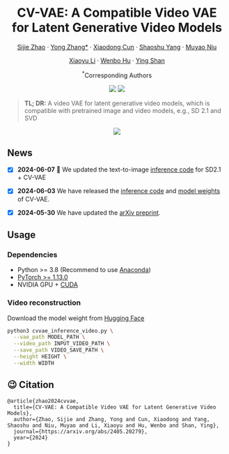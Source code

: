<div align="center">
<h1>CV-VAE: A Compatible Video VAE for Latent 
Generative Video Models</h1>

[Sijie Zhao](https://scholar.google.com/citations?user=tZ3dS3MAAAAJ) · [Yong Zhang*](https://yzhang2016.github.io/) · [Xiaodong Cun](https://vinthony.github.io/academic/) · [Shaoshu Yang]() · [Muyao Niu]()

[Xiaoyu Li](https://xiaoyu258.github.io/) · [Wenbo Hu](https://wbhu.github.io/) · [Ying Shan](https://scholar.google.com/citations?user=4oXBp9UAAAAJ&hl=en)

<sup>*</sup>Corresponding Authors


<a href='https://ailab-cvc.github.io/cvvae/index.html'><img src='https://img.shields.io/badge/Project-Page-green'></a>
<a href='https://arxiv.org/abs/2405.20279'><img src='https://img.shields.io/badge/Technique-Report-red'></a>


</div>

> **TL; DR:** A video VAE for latent generative video models, which is compatible with pretrained image and video models, e.g., SD 2.1 and SVD

<p align="center">
  <img src="assets/i2v_and_t2v_results.gif">
</p>


## News

- [x] **2024-06-07** :hugs: We updated the text-to-image [inference code](sd21_vae3d_inference.ipynb) for SD2.1 + CV-VAE
- [x] **2024-06-03**  We have released the [inference code](cvvae_inference_video.py) and [model weights](https://huggingface.co/AILab-CVC/CV-VAE/tree/main) of CV-VAE.

- [x] **2024-05-30**  We have updated the [arXiv preprint](https://arxiv.org/abs/2405.20279).

## Usage

### Dependencies
- Python >= 3.8 (Recommend to use [Anaconda](https://www.anaconda.com/download/#linux))
- [PyTorch >= 1.13.0](https://pytorch.org/)
- NVIDIA GPU + [CUDA](https://developer.nvidia.com/cuda-downloads)


### Video reconstruction

Download the model weight from [Hugging Face](https://huggingface.co/AILab-CVC/CV-VAE/tree/main)

```bash
python3 cvvae_inference_video.py \
  --vae_path MODEL_PATH \
  --video_path INPUT_VIDEO_PATH \
  --save_path VIDEO_SAVE_PATH \
  --height HEIGHT \
  --width WIDTH 
```


## 😉 Citation
```
@article{zhao2024cvvae,
  title={CV-VAE: A Compatible Video VAE for Latent Generative Video Models},
  author={Zhao, Sijie and Zhang, Yong and Cun, Xiaodong and Yang, Shaoshu and Niu, Muyao and Li, Xiaoyu and Hu, Wenbo and Shan, Ying},
  journal={https://arxiv.org/abs/2405.20279},
  year={2024}
}
```
